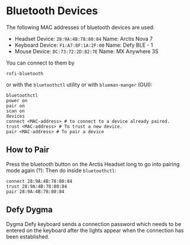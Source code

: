 # Bluetooth Devices

The following MAC addresses of bluetooth devices are used:

- Headset Device: `28:9A:4B:78:80:84` Name: Arctis Nova 7
- Keyboard Device: `F1:A7:8F:1A:2F:00` Name: Defy BLE - 1
- Mouse Device: `DC:73:72:2D:82:7E` Name: MX Anywhere 3S

You can connect to them by

```shell
rofi-bluetooth
```

or with the `bluetoothctl` utility or with `blueman-manger` (GUI):

```shell
bluetoothctl
power on
pair on
scan on
devices
connect <MAC-address> # to connect to a device already paired.
trust <MAC-address> # To trust a new device.
pair <MAC-address> # To pair a device
```

## How to Pair

Press the bluetooth button on the Arctis Headset long to go into pairing mode
again (?): Then do inside `bluetoothctl`:

```shell
connect 28:9A:4B:78:80:84
trust 28:9A:4B:78:80:84
pair 28:9A:4B:78:80:84
```

## Defy Dygma

Dygma Defy keyboard sends a connection password which needs to be entered on the
keyboard after the lights appear when the connection has been established.
